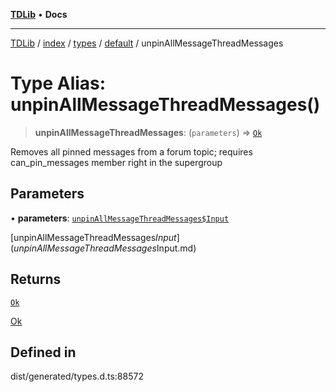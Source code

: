[**TDLib**](../../../../../../README.md) • **Docs**

***

[TDLib](../../../../../../modules.md) / [index](../../../../../README.md) / [types](../../../README.md) / [default](../README.md) / unpinAllMessageThreadMessages

# Type Alias: unpinAllMessageThreadMessages()

> **unpinAllMessageThreadMessages**: (`parameters`) => [`Ok`](Ok-1.md)

Removes all pinned messages from a forum topic; requires can_pin_messages member right in the supergroup

## Parameters

• **parameters**: [`unpinAllMessageThreadMessages$Input`](unpinAllMessageThreadMessages$Input.md)

[unpinAllMessageThreadMessages$Input](unpinAllMessageThreadMessages$Input.md)

## Returns

[`Ok`](Ok-1.md)

[Ok](Ok-1.md)

## Defined in

dist/generated/types.d.ts:88572
